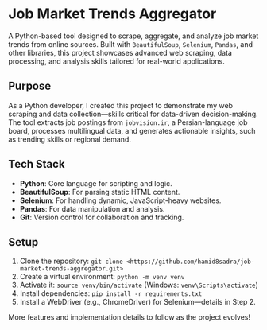 # Job Market Trends Aggregator

A Python-based tool designed to scrape, aggregate, and analyze job market trends from online sources. Built with `BeautifulSoup`, `Selenium`, `Pandas`, and other libraries, this project showcases advanced web scraping, data processing, and analysis skills tailored for real-world applications.

## Purpose
As a Python developer, I created this project to demonstrate my web scraping and data collection—skills critical for data-driven decision-making. The tool extracts job postings from `jobvision.ir`, a Persian-language job board, processes multilingual data, and generates actionable insights, such as trending skills or regional demand.

## Tech Stack
- **Python**: Core language for scripting and logic.
- **BeautifulSoup**: For parsing static HTML content.
- **Selenium**: For handling dynamic, JavaScript-heavy websites.
- **Pandas**: For data manipulation and analysis.
- **Git**: Version control for collaboration and tracking.

## Setup
1. Clone the repository: `git clone <https://github.com/hamid8sadra/job-market-trends-aggregator.git>`
2. Create a virtual environment: `python -m venv venv`
3. Activate it: `source venv/bin/activate` (Windows: `venv\Scripts\activate`)
4. Install dependencies: `pip install -r requirements.txt`
5. Install a WebDriver (e.g., ChromeDriver) for Selenium—details in Step 2.

More features and implementation details to follow as the project evolves!
